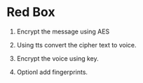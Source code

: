# Red Box
1. Encrypt the message using AES
2. Using tts convert the cipher text to voice.
3. Encrypt the voice using key.

4. Optionl add fingerprints.


